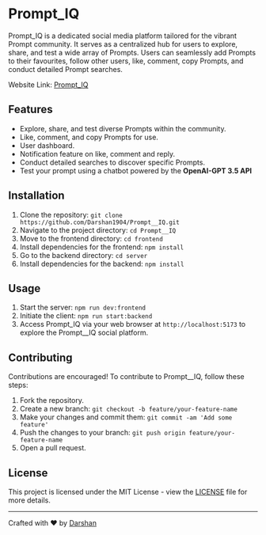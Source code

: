 # Prompt_IQ

Prompt_IQ is a dedicated social media platform tailored for the vibrant Prompt community. It serves as a centralized hub for users to explore, share, and test a wide array of Prompts. Users can seamlessly add Prompts to their favourites, follow other users, like, comment, copy Prompts, and conduct detailed Prompt searches.

Website Link: [Prompt_IQ](https://prompt-iq-bbzo.vercel.app/)

## Features

- Explore, share, and test diverse Prompts within the community.
- Like, comment, and copy Prompts for use.
- User dashboard.
- Notification feature on like, comment and reply.
- Conduct detailed searches to discover specific Prompts.
- Test your prompt using a chatbot powered by the **OpenAI-GPT 3.5 API**

## Installation

1. Clone the repository: `git clone https://github.com/Darshan1904/Prompt__IQ.git`
2. Navigate to the project directory: `cd Prompt__IQ`
3. Move to the frontend directory: `cd frontend`
4. Install dependencies for the frontend: `npm install`
5. Go to the backend directory: `cd server`
6. Install dependencies for the backend: `npm install`

## Usage

1. Start the server: `npm run dev:frontend`
2. Initiate the client: `npm run start:backend`
3. Access Prompt_IQ via your web browser at `http://localhost:5173` to explore the Prompt__IQ social platform.

## Contributing

Contributions are encouraged! To contribute to Prompt__IQ, follow these steps:

1. Fork the repository.
2. Create a new branch: `git checkout -b feature/your-feature-name`
3. Make your changes and commit them: `git commit -am 'Add some feature'`
4. Push the changes to your branch: `git push origin feature/your-feature-name`
5. Open a pull request.

## License

This project is licensed under the MIT License - view the [LICENSE](https://github.com/Darshan1904/Prompt_IQ/blob/main/LICENSE) file for more details.

---

Crafted with ❤️ by [Darshan](https://github.com/Darshan1904)
